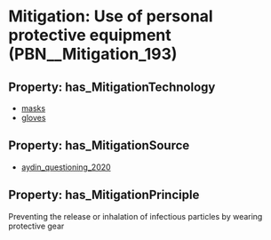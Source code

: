 # Mitigation: __Use of personal protective equipment__ (PBN__Mitigation_193)

## Property: has_MitigationTechnology

* [masks](../Technology/PBN__Technology_1053)
* [gloves](../Technology/PBN__Technology_487)

## Property: has_MitigationSource

* [aydin_questioning_2020](../Article/PBN__Article_165)

## Property: has_MitigationPrinciple

Preventing the release or inhalation of infectious particles by wearing protective gear

